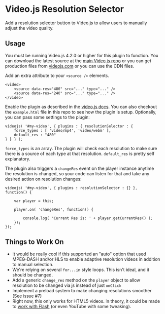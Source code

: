 Video.js Resolution Selector
============================
Add a resolution selector button to Video.js to allow users to manually adjust the video quality.

Usage
-----
You must be running Video.js 4.2.0 or higher for this plugin to function. You can download the latest source at the [main Video.js repo](https://github.com/videojs/video.js) or you can get production files from [videojs.com](http://videojs.com) or you can use the CDN files.

Add an extra attribute to your `<source />` elements.

	<video>
		<source data-res="480" src="..." type="..." />
		<source data-res="240" src="..." type="..." />
	</video>

Enable the plugin as described in the [video.js docs](https://github.com/videojs/video.js/blob/v4.5.2/docs/guides/plugins.md#step-3-using-a-plugin). You can also checkout the `example.html` file in this repo to see how the plugin is setup. Optionally, you can pass some settings to the plugin:

    videojs( '#my-video', { plugins : { resolutionSelector : {
    	force_types	: [ 'video/mp4', 'video/webm' ],
    	default_res	: "480"
    } } } );

`force_types` is an array. The plugin will check each resolution to make sure there is a source of each type at that resolution. `default_res` is pretty self explanatory.

The plugin also triggers a `changeRes` event on the player instance anytime the resolution is changed, so your code can listen for that and take any desired action on resolution changes:

	videojs( '#my-video', { plugins : resolutionSelector : {} }, function() {
		
		var player = this;
		
		player.on( 'changeRes', function() {
			
			console.log( 'Current Res is: ' + player.getCurrentRes() );
		});
	});

Things to Work On
-----------------
- It would be really cool if this supported an "auto" option that used MPEG-DASH and/or HLS to enable adaptive resolution videos in addition to manual selection.
- We're relying on several `for...in` style loops. This isn't ideal, and it should be changed.
- Add a generic `change_res` method on the `player` object to allow resolution to be changed via js instead of just `onClick`
- Implement a preload system to make changing resolutions smoother (See issue #7)
- Right now, this only works for HTML5 videos. In theory, it could be made to [work with Flash](http://help.videojs.com/discussions/questions/605-advise-for-setting-up-video-quality-resolution-selector#comment_15079585) (or even YouTube with some tweaking).
